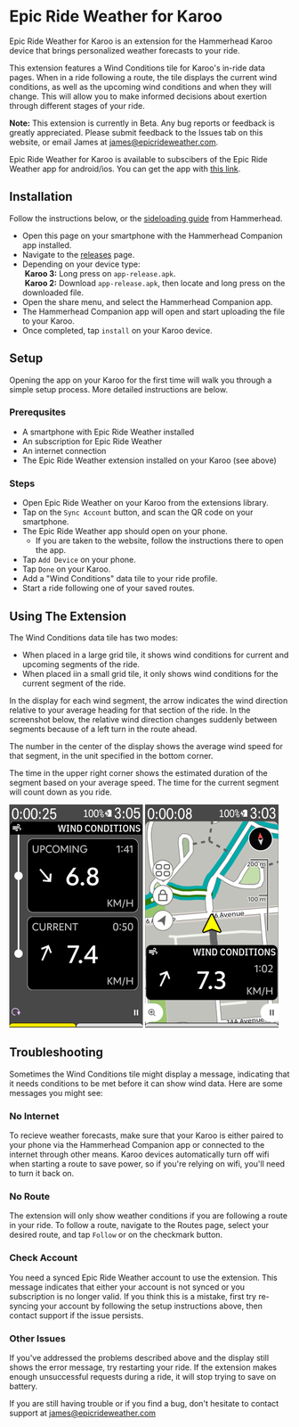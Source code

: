 # Epic Ride Weather for Karoo
Epic Ride Weather for Karoo is an extension for the Hammerhead Karoo device that brings personalized weather forecasts to your ride.

This extension features a Wind Conditions tile for Karoo's in-ride data pages. When in a ride following a route, the tile displays the current wind conditions, as well as the upcoming wind conditions and when they will change. This will allow you to make informed decisions about exertion through different stages of your ride.

**Note:** This extension is currently in Beta. Any bug reports or feedback is greatly appreciated. Please submit feedback to the Issues tab on this website, or email James at james@epicrideweather.com.

Epic Ride Weather for Karoo is available to subscibers of the Epic Ride Weather app for android/ios. You can get the app with [this link](https://www.epicrideweather.com/get-app/).

## Installation
Follow the instructions below, or the [sideloading guide](https://support.hammerhead.io/hc/en-us/articles/31576497036827-Companion-App-Sideloading) from Hammerhead.

- Open this page on your smartphone with the Hammerhead Companion app installed.
- Navigate to the [releases]() page.
- Depending on your device type:<br>
&nbsp;**Karoo 3:**
Long press on ``app-release.apk``.<br>
&nbsp;**Karoo 2:**
Download ``app-release.apk``, then locate and long press on the downloaded file.
- Open the share menu, and select the Hammerhead Companion app.
- The Hammerhead Companion app will open and start uploading the file to your Karoo.
- Once completed, tap ``install`` on your Karoo device.

## Setup
Opening the app on your Karoo for the first time will walk you through a simple setup process. More detailed instructions are below.

### Prerequsites
- A smartphone with Epic Ride Weather installed
- An subscription for Epic Ride Weather
- An internet connection
- The Epic Ride Weather extension installed on your Karoo (see above)

### Steps
- Open Epic Ride Weather on your Karoo from the extensions library.
- Tap on the ``Sync Account`` button, and scan the QR code on your smartphone.
- The Epic Ride Weather app should open on your phone.
  - If you are taken to the website, follow the instructions there to open the app.
- Tap ``Add Device`` on your phone.
- Tap ``Done`` on your Karoo.
- Add a "Wind Conditions" data tile to your ride profile.
- Start a ride following one of your saved routes.

## Using The Extension

The Wind Conditions data tile has two modes:
- When placed in a large grid tile, it shows wind conditions for current and upcoming segments of the ride.
- When placed iin a small grid tile, it only shows wind conditions for the current segment of the ride.

In the display for each wind segment, the arrow indicates the wind direction relative to your average heading for that section of the ride. In the screenshot below, the relative wind direction changes suddenly between segments because of a left turn in the route ahead.

The number in the center of the display shows the average wind speed for that segment, in the unit specified in the bottom corner.

The time in the upper right corner shows the estimated duration of the segment based on your average speed. The time for the current segment will count down as you ride.

<img src="/images/Screenshot_20250206_150531.png" width="240" height="400">
<img src="/images/Screenshot_20250206_150353.png" width="240" height="400">

## Troubleshooting
Sometimes the Wind Conditions tile might display a message, indicating that it needs conditions to be met before it can show wind data. Here are some messages you might see:
### No Internet
To recieve weather forecasts, make sure that your Karoo is either paired to your phone via the Hammerhead Companion app or connected to the internet through other means. Karoo devices automatically turn off wifi when starting a route to save power, so if you're relying on wifi, you'll need to turn it back on.
### No Route
The extension will only show weather conditions if you are following a route in your ride. To follow a route, navigate to the Routes page, select your desired route, and tap ``Follow`` or on the checkmark button.
### Check Account
You need a synced Epic Ride Weather account to use the extension. This message indicates that either your account is not synced or you subscription is no longer valid. If you think this is a mistake, first try re-syncing your account by following the setup instructions above, then contact support if the issue persists.
### Other Issues
If you've addressed the problems described above and the display still shows the error message, try restarting your ride. If the extension makes enough unsuccessful requests during a ride, it will stop trying to save on battery.

If you are still having trouble or if you find a bug, don't hesitate to contact support at james@epicrideweather.com